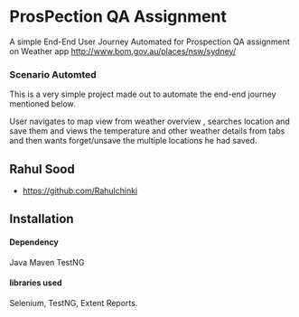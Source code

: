 
# ProsPection QA Assignment

A simple End-End User Journey Automated for Prospection QA assignment on Weather app http://www.bom.gov.au/places/nsw/sydney/

### Scenario Automted
This is a very simple project made out to automate the end-end journey mentioned below.

 User navigates to map view from weather overview , searches location and save them and views the temperature and other weather details from tabs and then wants forget/unsave the multiple locations he had saved.


## Rahul Sood

- https://github.com/Rahulchinki


## Installation


#### Dependency 
Java 
Maven
TestNG

#### libraries used 
  Selenium, 
  TestNG,
  Extent Reports.

```
    